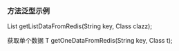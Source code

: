 
### 方法泛型示例

 <T> List<T> getListDataFromRedis(String key, Class<T> clazz);


 获取单个数据
 <T> T getOneDataFromRedis(String key, Class<T> t);

